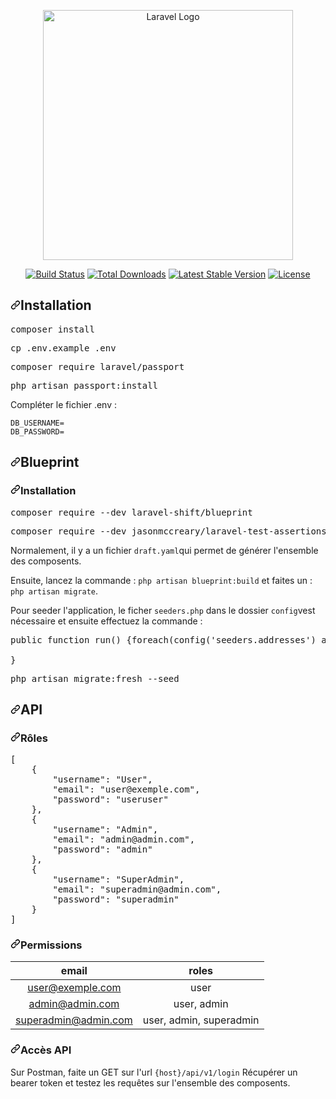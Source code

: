 <p align="center"><a href="https://laravel.com" target="_blank"><img src="https://raw.githubusercontent.com/laravel/art/master/logo-lockup/5%20SVG/2%20CMYK/1%20Full%20Color/laravel-logolockup-cmyk-red.svg" width="400" alt="Laravel Logo"></a></p>

<p align="center">
<a href="https://travis-ci.org/laravel/framework"><img src="https://travis-ci.org/laravel/framework.svg" alt="Build Status"></a>
<a href="https://packagist.org/packages/laravel/framework"><img src="https://img.shields.io/packagist/dt/laravel/framework" alt="Total Downloads"></a>
<a href="https://packagist.org/packages/laravel/framework"><img src="https://img.shields.io/packagist/v/laravel/framework" alt="Latest Stable Version"></a>
<a href="https://packagist.org/packages/laravel/framework"><img src="https://img.shields.io/packagist/l/laravel/framework" alt="License"></a>
</p>

<h2 dir="auto"><a id="user-content-installation" class="anchor" aria-hidden="true" href="#installation"><svg class="octicon octicon-link" viewBox="0 0 16 16" version="1.1" width="16" height="16" aria-hidden="true"><path fill-rule="evenodd" d="M7.775 3.275a.75.75 0 001.06 1.06l1.25-1.25a2 2 0 112.83 2.83l-2.5 2.5a2 2 0 01-2.83 0 .75.75 0 00-1.06 1.06 3.5 3.5 0 004.95 0l2.5-2.5a3.5 3.5 0 00-4.95-4.95l-1.25 1.25zm-4.69 9.64a2 2 0 010-2.83l2.5-2.5a2 2 0 012.83 0 .75.75 0 001.06-1.06 3.5 3.5 0 00-4.95 0l-2.5 2.5a3.5 3.5 0 004.95 4.95l1.25-1.25a.75.75 0 00-1.06-1.06l-1.25 1.25a2 2 0 01-2.83 0z"></path></svg></a>Installation</h2>
<div class="highlight highlight-source-shell notranslate position-relative overflow-auto" dir="auto" data-snippet-clipboard-copy-content="composer install"><pre>composer install</pre></div>
<div class="highlight highlight-source-shell notranslate position-relative overflow-auto" dir="auto" data-snippet-clipboard-copy-content="composer install"><pre>cp .env.example .env</pre></div>
<div class="highlight highlight-source-shell notranslate position-relative overflow-auto" dir="auto" data-snippet-clipboard-copy-content="composer install"><pre>composer require laravel/passport</pre></div>
<div class="highlight highlight-source-shell notranslate position-relative overflow-auto" dir="auto" data-snippet-clipboard-copy-content="composer install"><pre>php artisan passport:install</pre></div>


<p dir="auto">Compléter le fichier .env :</p>
<div class="snippet-clipboard-content notranslate position-relative overflow-auto" data-snippet-clipboard-copy-content="DB_USERNAME=
DB_PASSWORD=><pre lang="text" class="notranslate"><code>DB_USERNAME=
DB_PASSWORD=
</code></pre></div>                                                


<h2 dir="auto"><a id="user-content-basic-usage" class="anchor" aria-hidden="true" href="#basic-usage"><svg class="octicon octicon-link" viewBox="0 0 16 16" version="1.1" width="16" height="16" aria-hidden="true"><path fill-rule="evenodd" d="M7.775 3.275a.75.75 0 001.06 1.06l1.25-1.25a2 2 0 112.83 2.83l-2.5 2.5a2 2 0 01-2.83 0 .75.75 0 00-1.06 1.06 3.5 3.5 0 004.95 0l2.5-2.5a3.5 3.5 0 00-4.95-4.95l-1.25 1.25zm-4.69 9.64a2 2 0 010-2.83l2.5-2.5a2 2 0 012.83 0 .75.75 0 001.06-1.06 3.5 3.5 0 00-4.95 0l-2.5 2.5a3.5 3.5 0 004.95 4.95l1.25-1.25a.75.75 0 00-1.06-1.06l-1.25 1.25a2 2 0 01-2.83 0z"></path></svg></a>Blueprint</h2>
<h3 dir="auto"><a id="user-content-autoloading" class="anchor" aria-hidden="true" href="#autoloading"><svg class="octicon octicon-link" viewBox="0 0 16 16" version="1.1" width="16" height="16" aria-hidden="true"><path fill-rule="evenodd" d="M7.775 3.275a.75.75 0 001.06 1.06l1.25-1.25a2 2 0 112.83 2.83l-2.5 2.5a2 2 0 01-2.83 0 .75.75 0 00-1.06 1.06 3.5 3.5 0 004.95 0l2.5-2.5a3.5 3.5 0 00-4.95-4.95l-1.25 1.25zm-4.69 9.64a2 2 0 010-2.83l2.5-2.5a2 2 0 012.83 0 .75.75 0 001.06-1.06 3.5 3.5 0 00-4.95 0l-2.5 2.5a3.5 3.5 0 004.95 4.95l1.25-1.25a.75.75 0 00-1.06-1.06l-1.25 1.25a2 2 0 01-2.83 0z"></path></svg></a>Installation</h3>
<div class="highlight highlight-source-shell notranslate position-relative overflow-auto" dir="auto" data-snippet-clipboard-copy-content="composer install"><pre>composer require --dev laravel-shift/blueprint</pre></div>
<div class="highlight highlight-source-shell notranslate position-relative overflow-auto" dir="auto" data-snippet-clipboard-copy-content="composer install"><pre>composer require --dev jasonmccreary/laravel-test-assertions</pre></div>
<p dir="auto">Normalement, il y a un fichier <code>draft.yaml</code>qui permet de générer l'ensemble des composents.</p>
<p dir="auto">Ensuite, lancez la commande : <code>php artisan blueprint:build</code> et faites un : <code>php artisan migrate</code>.</p>
<p dir="auto">Pour seeder l'application, le ficher <code>seeders.php</code> dans le dossier <code>config</code>vest nécessaire et ensuite effectuez la commande :</p>

 <div class="highlight highlight-text-html-php notranslate position-relative overflow-auto" dir="auto" data-snippet-clipboard-copy-content="public function run() 
{
    foreach(config('seeders.addresses') as $address) {
        Address::create($address);
    }
}"><pre><span class="pl-k">public function run() {</span>foreach(config(<span class="pl-s">'seeders.addresses'</span>) as $address) {
                                                                                          <span class="pl-s1"><span class="pl-c1">Address::create($address);</span>
}</pre></div>            

   <div class="highlight highlight-source-shell notranslate position-relative overflow-auto" dir="auto" data-snippet-clipboard-copy-content="composer install"><pre>php artisan migrate:fresh --seed</pre></div>
   
   
   <h2 dir="auto"><a id="user-content-basic-usage" class="anchor" aria-hidden="true" href="#basic-usage"><svg class="octicon octicon-link" viewBox="0 0 16 16" version="1.1" width="16" height="16" aria-hidden="true"><path fill-rule="evenodd" d="M7.775 3.275a.75.75 0 001.06 1.06l1.25-1.25a2 2 0 112.83 2.83l-2.5 2.5a2 2 0 01-2.83 0 .75.75 0 00-1.06 1.06 3.5 3.5 0 004.95 0l2.5-2.5a3.5 3.5 0 00-4.95-4.95l-1.25 1.25zm-4.69 9.64a2 2 0 010-2.83l2.5-2.5a2 2 0 012.83 0 .75.75 0 001.06-1.06 3.5 3.5 0 00-4.95 0l-2.5 2.5a3.5 3.5 0 004.95 4.95l1.25-1.25a.75.75 0 00-1.06-1.06l-1.25 1.25a2 2 0 01-2.83 0z"></path></svg></a>API</h2>
   <h3 dir="auto"><a id="user-content-autoloading" class="anchor" aria-hidden="true" href="#autoloading"><svg class="octicon octicon-link" viewBox="0 0 16 16" version="1.1" width="16" height="16" aria-hidden="true"><path fill-rule="evenodd" d="M7.775 3.275a.75.75 0 001.06 1.06l1.25-1.25a2 2 0 112.83 2.83l-2.5 2.5a2 2 0 01-2.83 0 .75.75 0 00-1.06 1.06 3.5 3.5 0 004.95 0l2.5-2.5a3.5 3.5 0 00-4.95-4.95l-1.25 1.25zm-4.69 9.64a2 2 0 010-2.83l2.5-2.5a2 2 0 012.83 0 .75.75 0 001.06-1.06 3.5 3.5 0 00-4.95 0l-2.5 2.5a3.5 3.5 0 004.95 4.95l1.25-1.25a.75.75 0 00-1.06-1.06l-1.25 1.25a2 2 0 01-2.83 0z"></path></svg></a>Rôles</h3>
   
   <div class="highlight highlight-source-json notranslate position-relative overflow-auto" dir="auto" data-snippet-clipboard-copy-content="[
    {
        &quot;username&quot;: &quot;User&quot;,
        &quot;email&quot;: &quot;user@exemple.com&quot;,
        &quot;password&quot;: &quot;useruser&quot;
    },
    {
        &quot;username&quot;: &quot;Admin&quot;,
        &quot;email&quot;: &quot;admin@admin.com&quot;,
        &quot;password&quot;: &quot;admin&quot;
    },
    {
        &quot;username&quot;: &quot;SuperAdmin&quot;,
        &quot;email&quot;: &quot;superadmin@admin.com&quot;,
        &quot;password&quot;: &quot;superadmin&quot;
    }
]"><pre>[
    {
        <span class="pl-ent">"username"</span>: <span class="pl-s"><span class="pl-pds">"</span>User<span class="pl-pds">"</span></span>,
        <span class="pl-ent">"email"</span>: <span class="pl-s"><span class="pl-pds">"</span>user@exemple.com<span class="pl-pds">"</span></span>,
        <span class="pl-ent">"password"</span>: <span class="pl-s"><span class="pl-pds">"</span>useruser<span class="pl-pds">"</span></span>
    },
    {
        <span class="pl-ent">"username"</span>: <span class="pl-s"><span class="pl-pds">"</span>Admin<span class="pl-pds">"</span></span>,
        <span class="pl-ent">"email"</span>: <span class="pl-s"><span class="pl-pds">"</span>admin@admin.com<span class="pl-pds">"</span></span>,
        <span class="pl-ent">"password"</span>: <span class="pl-s"><span class="pl-pds">"</span>admin<span class="pl-pds">"</span></span>
    },
    {
        <span class="pl-ent">"username"</span>: <span class="pl-s"><span class="pl-pds">"</span>SuperAdmin<span class="pl-pds">"</span></span>,
        <span class="pl-ent">"email"</span>: <span class="pl-s"><span class="pl-pds">"</span>superadmin@admin.com<span class="pl-pds">"</span></span>,
        <span class="pl-ent">"password"</span>: <span class="pl-s"><span class="pl-pds">"</span>superadmin<span class="pl-pds">"</span></span>
    }
]</pre></div>

<h3 dir="auto"><a id="permissions" class="anchor" aria-hidden="true" href="#permissions"><svg class="octicon octicon-link" viewBox="0 0 16 16" version="1.1" width="16" height="16" aria-hidden="true"><path fill-rule="evenodd" d="M7.775 3.275a.75.75 0 001.06 1.06l1.25-1.25a2 2 0 112.83 2.83l-2.5 2.5a2 2 0 01-2.83 0 .75.75 0 00-1.06 1.06 3.5 3.5 0 004.95 0l2.5-2.5a3.5 3.5 0 00-4.95-4.95l-1.25 1.25zm-4.69 9.64a2 2 0 010-2.83l2.5-2.5a2 2 0 012.83 0 .75.75 0 001.06-1.06 3.5 3.5 0 00-4.95 0l-2.5 2.5a3.5 3.5 0 004.95 4.95l1.25-1.25a.75.75 0 00-1.06-1.06l-1.25 1.25a2 2 0 01-2.83 0z"></path></svg></a>Permissions</h3>
<table>
<thead>
<tr>
<th align="center">email</th>
<th align="center">roles</th>
</tr>
</thead>
<tbody>
<tr>
<td align="center"><a href="mailto:user@exemple.com">user@exemple.com</a></td>
<td align="center">user</td>
</tr>
<tr>
<td align="center"><a href="mailto:admin@admin.com">admin@admin.com</a></td>
<td align="center">user, admin</td>
</tr>
<tr>
<td align="center"><a href="mailto:superadmin@admin.com">superadmin@admin.com</a></td>
<td align="center">user, admin, superadmin</td>
</tr>
</tbody>
</table>

<h3 dir="auto"><a id="user-content-autoloading" class="anchor" aria-hidden="true" href="#autoloading"><svg class="octicon octicon-link" viewBox="0 0 16 16" version="1.1" width="16" height="16" aria-hidden="true"><path fill-rule="evenodd" d="M7.775 3.275a.75.75 0 001.06 1.06l1.25-1.25a2 2 0 112.83 2.83l-2.5 2.5a2 2 0 01-2.83 0 .75.75 0 00-1.06 1.06 3.5 3.5 0 004.95 0l2.5-2.5a3.5 3.5 0 00-4.95-4.95l-1.25 1.25zm-4.69 9.64a2 2 0 010-2.83l2.5-2.5a2 2 0 012.83 0 .75.75 0 001.06-1.06 3.5 3.5 0 00-4.95 0l-2.5 2.5a3.5 3.5 0 004.95 4.95l1.25-1.25a.75.75 0 00-1.06-1.06l-1.25 1.25a2 2 0 01-2.83 0z"></path></svg></a>Accès API</h3>

<p dir="auto">Sur Postman, faite un GET sur l'url <code>{host}/api/v1/login</code> Récupérer un bearer token et testez les requêtes sur l'ensemble des composents.</p>
